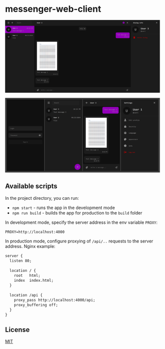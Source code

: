 # messenger-web-client

![full](./docs/screenshots/full.png)

![mobile](./docs/screenshots/mobile.png)

## Available scripts

In the project directory, you can run:

- `npm start` - runs the app in the development mode
- `npm run build` - builds the app for production to the `build` folder

In development mode, specify the server address in the env variable `PROXY`:

```
PROXY=http://localhost:4000
```

In production mode, configure proxying of `/api/..` requests to the server address. Nginx example:

```
server {
  listen 80;

  location / {
    root   html;
    index  index.html;
  }

  location /api {
    proxy_pass http://localhost:4000/api;
    proxy_buffering off;
  }
}
```

## License

[MIT](./LICENSE)
